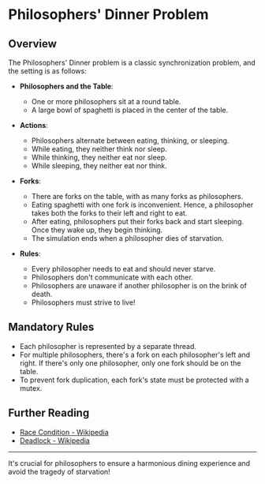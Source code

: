 # Philosophers' Dinner Problem

## Overview

The Philosophers' Dinner problem is a classic synchronization problem, and the setting is as follows:

- **Philosophers and the Table**: 
  - One or more philosophers sit at a round table.
  - A large bowl of spaghetti is placed in the center of the table.

- **Actions**:
  - Philosophers alternate between eating, thinking, or sleeping.
  - While eating, they neither think nor sleep.
  - While thinking, they neither eat nor sleep.
  - While sleeping, they neither eat nor think.

- **Forks**:
  - There are forks on the table, with as many forks as philosophers.
  - Eating spaghetti with one fork is inconvenient. Hence, a philosopher takes both the forks to their left and right to eat.
  - After eating, philosophers put their forks back and start sleeping. Once they wake up, they begin thinking.
  - The simulation ends when a philosopher dies of starvation.

- **Rules**:
  - Every philosopher needs to eat and should never starve.
  - Philosophers don't communicate with each other.
  - Philosophers are unaware if another philosopher is on the brink of death.
  - Philosophers must strive to live!

## Mandatory Rules

- Each philosopher is represented by a separate thread.
- For multiple philosophers, there's a fork on each philosopher's left and right. If there's only one philosopher, only one fork should be on the table.
- To prevent fork duplication, each fork's state must be protected with a mutex.

## Further Reading

- [Race Condition - Wikipedia](https://en.wikipedia.org/wiki/Race_condition)
- [Deadlock - Wikipedia](https://en.wikipedia.org/wiki/Deadlock)

---

It's crucial for philosophers to ensure a harmonious dining experience and avoid the tragedy of starvation!
